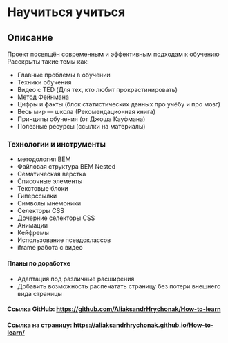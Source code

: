 # Научиться учиться
## Описание 
Проект посвящён современным и эффективным подходам к обучению
Расскрыты такие темы как:
- Главные проблемы в обучении
- Техники обучения
- Видео с TED (Для тех, кто любит прокрастинировать)
- Метод Фейнмана
- Цифры и факты (блок статистических данных про учёбу и про мозг)
- Весь мир — школа (Рекомендационная книга)
- Принципы обучения (от Джоша Кауфмана)
- Полезные ресурсы (ссылки на материалы)
### Технологии и инструменты
- методология BEM
- Файловая структура BEM Nested
- Сематическая вёрстка
- Списочные элементы
- Текстовые блоки
- Гиперссылки
- Символы мнемоники
- Селекторы CSS
- Дочерние селекторы CSS
- Анимации
- Кейфремы
- Использование псевдоклассов
- iframe работа с видео
#### Планы по доработке 
- Адаптация под различные расширения 
- Добавить возможность распечатать страницу без потери внешнего вида страницы

#### Ссылка GitHub: https://github.com/AliaksandrHrychonak/How-to-learn
#### Ссылка на страницу: https://aliaksandrhrychonak.github.io/How-to-learn/
